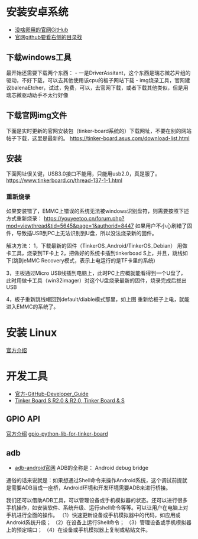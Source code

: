 # 安装安卓系统

- [没啥卵用的官网GitHub](https://github.com/TinkerBoard/TinkerBoard/wiki)
- [官网github要看右侧的目录找](https://github.com/TinkerBoard/TinkerBoard/wiki/Tinker-Board-S-R2.0-&-R2.0,-Tinker-Board-&-S)

## 下载windows工具
最开始还需要下载两个东西：
    - 一是DriverAssitant，这个东西是瑞芯微芯片组的驱动，不好下载，可以去其他使用该cpu的板子网站下载
    - img烧录工具，官网建议balenaEtcher，试过，免费，可以，去官网下载，或者下载其他类似，但是用瑞芯微驱动助手不太行好像

## 下载官网img文件
下面是实时更新的官网安装包（tinker-board系统的）下载网址，不要在别的网站帖子下载，这里是最新的。
https://tinker-board.asus.com/download-list.html

## 安装
下面网址很关键，USB3.0接口不能用，只能用usb2.0，真是服了。
https://www.tinkerboard.cn/thread-137-1-1.html

### 重新烧录
如果安装错了，EMMC上错误的系统无法被windows识别盘符，则需要按照下述方式重新烧录：
https://youyeetoo.cn/forum.php?mod=viewthread&tid=5645&page=1&authorid=8447
如果用户不小心刷错了固件，导致插USB到PC上无法识别到U盘，所以没法烧录新的固件。

解决方法：
1，下载最新的固件（TinkerOS_Android/TinkerOS_Debian）
      用做卡工具，烧录到TF卡上
2，把做好的系统卡插到tinkerboad S上，并且，跳线如下(跳到eMMC Recovery模式，表示上电运行的是TF卡里的系统)

3，主板通过Micro USB线插到电脑上，此时PC上应概就能看得到一个U盘了，
     此时用做卡工具（win32imager）对这个U盘烧录最新的固件，烧录完成后拔出USB

4，板子重新跳线帽回到default/diable模式那里，如上图 重新给板子上电，就能进入EMMC的系统了。

# 安装 Linux
[官方介绍](https://www.asus.com/networking-iot-servers/aiot-industrial-solutions/tinker-series/tinker-board/)

# 开发工具

- [官方-GitHub-Developer_Guide](https://github.com/TinkerBoard/TinkerBoard/wiki/Developer-Guide)
- [Tinker Board S R2.0 & R2.0, Tinker Board & S](https://github.com/TinkerBoard/TinkerBoard/wiki/Tinker-Board-S-R2.0-&-R2.0,-Tinker-Board-&-S)

## GPIO API
[官方介绍](https://www.asus.com/networking-iot-servers/aiot-industrial-solutions/tinker-series/tinker-board/)
[gpio-python-lib-for-tinker-board](https://github.com/TinkerBoard/gpio_lib_python/tree/master)

## adb

- [adb-android官网](https://developer.android.com/tools/adb?hl=zh-cn#)
ADB的全称是： Android debug bridge

通俗的话来说就是：如果想通过Shell命令来操作Android系统，这个调试前提就是需要ADB当成一座桥，Android环境和开发环境需要ADB来进行桥接。

我们还可以借助ADB工具，可以管理设备或手机模拟器的状态。还可以进行很多手机操作，如安装软件、系统升级、运行shell命令等等。可以让用户在电脑上对手机进行全面的操作。
（1）快速更新设备或手机模拟器中的代码，如应用或Android系统升级；
（2）在设备上运行Shell命令；
（3）管理设备或手机模拟器上的预定端口；
（4）在设备或手机模拟器上复制或粘贴文件。

